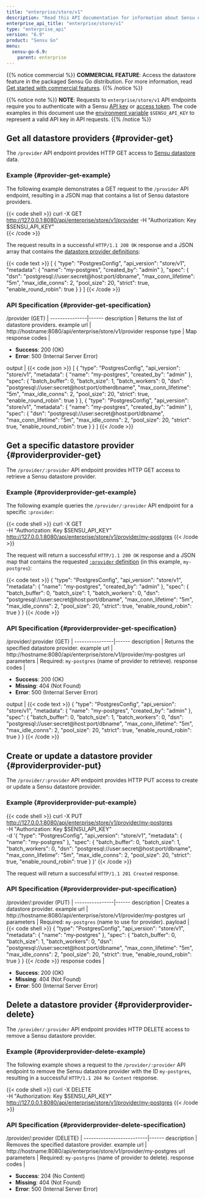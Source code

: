 ```yaml
---
title: "enterprise/store/v1"
description: "Read this API documentation for information about Sensu enterprise/store/v1 API endpoints, with examples for retrieving and managing provider definitions."
enterprise_api_title: "enterprise/store/v1"
type: "enterprise_api"
version: "6.9"
product: "Sensu Go"
menu:
  sensu-go-6.9:
    parent: enterprise
---
```


{{% notice commercial %}}
**COMMERCIAL FEATURE**: Access the datastore feature in the packaged Sensu Go distribution.
For more information, read [Get started with commercial features](../../../commercial/).
{{% /notice %}}

{{% notice note %}}
**NOTE**: Requests to `enterprise/store/v1` API endpoints require you to authenticate with a Sensu [API key](../../#configure-an-environment-variable-for-api-key-authentication) or [access token](../../#authenticate-with-auth-api-endpoints).
The code examples in this document use the [environment variable](../../#configure-an-environment-variable-for-api-key-authentication) `$SENSU_API_KEY` to represent a valid API key in API requests.
{{% /notice %}}

## Get all datastore providers {#provider-get}

The `/provider` API endpoint provides HTTP GET access to [Sensu datastore][1] data.

### Example {#provider-get-example}

The following example demonstrates a GET request to the `/provider` API endpoint, resulting in a JSON map that contains a list of Sensu datastore providers.

{{< code shell >}}
curl -X GET \
http://127.0.0.1:8080/api/enterprise/store/v1/provider
-H "Authorization: Key $SENSU_API_KEY" \
{{< /code >}}

The request results in a successful `HTTP/1.1 200 OK` response and a JSON array that contains the [datastore provider definitions][1]:

{{< code text >}}
[
  {
    "type": "PostgresConfig",
    "api_version": "store/v1",
    "metadata": {
      "name": "my-postgres",
      "created_by": "admin"
    },
    "spec": {
      "dsn": "postgresql://user:secret@host:port/dbname",
      "max_conn_lifetime": "5m",
      "max_idle_conns": 2,
      "pool_size": 20,
      "strict": true,
      "enable_round_robin": true
    }
  }
]
{{< /code >}}

### API Specification {#provider-get-specification}

/provider (GET)  | 
---------------|------
description    | Returns the list of datastore providers.
example url    | http://hostname:8080/api/enterprise/store/v1/provider
response type  | Map
response codes | <ul><li>**Success**: 200 (OK)</li><li>**Error**: 500 (Internal Server Error)</li></ul>
output         | {{< code json >}}
[
  {
    "type": "PostgresConfig",
    "api_version": "store/v1",
    "metadata": {
      "name": "my-postgres",
      "created_by": "admin"
    },
    "spec": {
      "batch_buffer": 0,
      "batch_size": 1,
      "batch_workers": 0,
      "dsn": "postgresql://user:secret@host:port/otherdbname",
      "max_conn_lifetime": "5m",
      "max_idle_conns": 2,
      "pool_size": 20,
      "strict": true,
      "enable_round_robin": true
    }
  },
  {
    "type": "PostgresConfig",
    "api_version": "store/v1",
    "metadata": {
      "name": "my-postgres",
      "created_by": "admin"
    },
    "spec": {
      "dsn": "postgresql://user:secret@host:port/dbname",
      "max_conn_lifetime": "5m",
      "max_idle_conns": 2,
      "pool_size": 20,
      "strict": true,
      "enable_round_robin": true
    }
  }
]
{{< /code >}}

## Get a specific datastore provider {#providerprovider-get}

The `/provider/:provider` API endpoint provides HTTP GET access to retrieve a Sensu datastore provider.

### Example {#providerprovider-get-example}

The following example queries the `/provider/:provider` API endpoint for a specific `:provider`:

{{< code shell >}}
curl -X GET \
-H "Authorization: Key $SENSU_API_KEY" \
http://127.0.0.1:8080/api/enterprise/store/v1/provider/my-postgres
{{< /code >}}

The request will return a successful `HTTP/1.1 200 OK` response and a JSON map that contains the requested [`:provider` definition][1] (in this example, `my-postgres`):

{{< code text >}}
{
  "type": "PostgresConfig",
  "api_version": "store/v1",
  "metadata": {
    "name": "my-postgres",
    "created_by": "admin"
  },
  "spec": {
    "batch_buffer": 0,
    "batch_size": 1,
    "batch_workers": 0,
    "dsn": "postgresql://user:secret@host:port/dbname",
    "max_conn_lifetime": "5m",
    "max_idle_conns": 2,
    "pool_size": 20,
    "strict": true,
    "enable_round_robin": true
  }
}
{{< /code >}}

### API Specification {#providerprovider-get-specification}

/provider/:provider (GET) | 
----------------|------
description     | Returns the specified datastore provider.
example url     | http://hostname:8080/api/enterprise/store/v1/provider/my-postgres
url parameters  | Required: `my-postgres` (name of provider to retrieve).
response codes   | <ul><li>**Success**: 200 (OK)</li><li> **Missing**: 404 (Not Found)</li><li>**Error**: 500 (Internal Server Error)</li></ul>
output         | {{< code text >}}
{
  "type": "PostgresConfig",
  "api_version": "store/v1",
  "metadata": {
    "name": "my-postgres",
    "created_by": "admin"
  },
  "spec": {
    "batch_buffer": 0,
    "batch_size": 1,
    "batch_workers": 0,
    "dsn": "postgresql://user:secret@host:port/dbname",
    "max_conn_lifetime": "5m",
    "max_idle_conns": 2,
    "pool_size": 20,
    "strict": true,
    "enable_round_robin": true
  }
}
{{< /code >}}

## Create or update a datastore provider {#providerprovider-put}

The `/provider/:provider` API endpoint provides HTTP PUT access to create or update a Sensu datastore provider.

### Example {#providerprovider-put-example}

{{< code shell >}}
curl -X PUT \
http://127.0.0.1:8080/api/enterprise/store/v1/provider/my-postgres \
-H "Authorization: Key $SENSU_API_KEY" \
-d '{
  "type": "PostgresConfig",
  "api_version": "store/v1",
  "metadata": {
    "name": "my-postgres"
  },
  "spec": {
    "batch_buffer": 0,
    "batch_size": 1,
    "batch_workers": 0,
    "dsn": "postgresql://user:secret@host:port/dbname",
    "max_conn_lifetime": "5m",
    "max_idle_conns": 2,
    "pool_size": 20,
    "strict": true,
    "enable_round_robin": true
  }
}'
{{< /code >}}

The request will return a successful `HTTP/1.1 201 Created` response.

### API Specification {#providerprovider-put-specification}

/provider/:provider (PUT) | 
----------------|------
description     | Creates a datastore provider.
example url     | http://hostname:8080/api/enterprise/store/v1/provider/my-postgres
url parameters  | Required: `my-postgres` (name to use for provider).
payload         | {{< code shell >}}
{
  "type": "PostgresConfig",
  "api_version": "store/v1",
  "metadata": {
    "name": "my-postgres"
  },
  "spec": {
    "batch_buffer": 0,
    "batch_size": 1,
    "batch_workers": 0,
    "dsn": "postgresql://user:secret@host:port/dbname",
    "max_conn_lifetime": "5m",
    "max_idle_conns": 2,
    "pool_size": 20,
    "strict": true,
    "enable_round_robin": true
  }
}
{{< /code >}}
response codes   | <ul><li>**Success**: 200 (OK)</li><li> **Missing**: 404 (Not Found)</li><li>**Error**: 500 (Internal Server Error)</li></ul>

## Delete a datastore provider {#providerprovider-delete}

The `/provider/:provider` API endpoint provides HTTP DELETE access to remove a Sensu datastore provider.

### Example {#providerprovider-delete-example}

The following example shows a request to the `/provider/:provider` API endpoint to remove the Sensu datastore provider with the ID `my-postgres`, resulting in a successful `HTTP/1.1 204 No Content` response.

{{< code shell >}}
curl -X DELETE \
-H "Authorization: Key $SENSU_API_KEY" \
http://127.0.0.1:8080/api/enterprise/store/v1/provider/my-postgres
{{< /code >}}

### API Specification {#providerprovider-delete-specification}

/provider/:provider (DELETE) | 
--------------------------|------
description               | Removes the specified datastore provider.
example url               | http://hostname:8080/api/enterprise/store/v1/provider/my-postgres
url parameters            | Required: `my-postgres` (name of provider to delete).
response codes            | <ul><li>**Success**: 204 (No Content)</li><li>**Missing**: 404 (Not Found)</li><li>**Error**: 500 (Internal Server Error)</li></ul>


[1]: ../../../operations/deploy-sensu/datastore/

